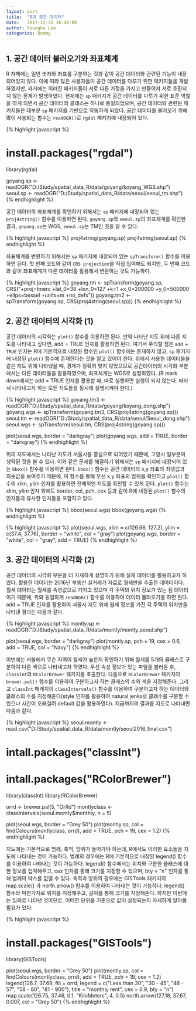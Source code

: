 ```yaml
---
layout: post
title:  "R과 공간 데이터"
date:   2017-12-31 16:40:00
author: Youngho Lee
categories: Dummy
---
```


## 1. 공간 데이터 불러오기와 좌표체계

R 자체에는 일반 숫자와 좌표를 구분하는 것과 같이 공간 데이터와 관련된 기능이 내장되어있지 않다. 이에 따라 많은 사용자들이 공간 데이터를 다루기 위한 패키지들을 개발하였지만, 과거에는 이러한 패키지들이 서로 다른 가정을 가지고 만들어져 서로 호환되지 않는 문제가 발생하였다. 현재에는 `sp` 패키지가 공간 데이터를 다루기 위한 표준 역할을 하게 되면서 공간 데이터의 클래스는  하나로 통일되었으며, 공간 데이터와 관련된 패키지들은 대부분 `sp` 패키지를 기반으로 작동하게 되었다. 공간 데이터를 불러오기 위해 많이 사용되는 함수는 `readOGR()`로 `rgdal` 패키지에 내장되어 있다.

{% highlight javascript %}
# install.packages("rgdal")
library(rgdal)

goyang.sp <- readOGR("D:/Study/spatial_data_R/data/goyang/koyang_WGS.shp")
seoul.sp <- readOGR("D:/Study/spatial_data_R/data/seoul/seoul_tm.shp")
{% endhighlight %}

공간 데이터의 좌표체계를 확인하기 위해서는 `sp` 패키지에 내장되어 있는 `proj4string()` 함수를 이용하면 된다. `goyang.sp`와 `seoul.sp`의 좌표체계를 확인한 결과, `goyang.sp`는 WGS, `seoul.sp`는 TM인 것을 알 수 있다. 

{% highlight javascript %}
proj4string(goyang.sp)
proj4string(seoul.sp)
{% endhighlight %}

좌표체계를 변환하기 위해서는 `sp` 패키지에 내장되어 있는 `spTransform()` 함수를 이용하면 된다. 첫 번째 코드와 같이 `CRS projection`을 직접 입력해도 되지만, 두 번째 코드와 같이 좌표체계가 다른 데이터를 활용해서 변환하는 것도 가능하다.

{% highlight javascript %}
goyang.tm <- spTransform(goyang.sp, CRS("+proj=tmerc +lat_0=38 +lon_0=127 +k=1 
                                        +x_0=200000 +y_0=500000 +ellps=bessel 
                                        +units=m +no_defs"))
goyang.tm2 <- spTransform(goyang.sp, CRS(proj4string(seoul.sp)))
{% endhighlight %}

## 2. 공간 데이터의 시각화 (1)

공간 데이터의 시각화는 `plot()` 함수를 이용하면 된다. 만약 나타난 지도 위에 다른 지도를 나타내고 싶다면, add = TRUE 인자를 활용하면 된다. 여기서 주의할 점은 `add = TRUE` 인자는 R에 기본적으로 내장된 함수인 `plot()` 함수에는 존재하지 않고, `sp` 패키지에 내장된 `plot()` 함수에 존재한다는 것을 알고 있어야 한다. 위에서 사용한 데이터들을 같은 지도 위에 나타냈을 때, 경계가 정확히 맞지 않았으므로 공간데이터의 시각화 부분에서는 다른 데이터들을 활용하였으며, 좌표체계는 WGS로 설정하였다. (R mark down에서는 add = TRUE 인자를 활용할 때, 따로 실행하면 실행이 되지 않는다. 따라서 나타내고자 하는 모든 지도들을 동시에 실행시켜야 한다.)

{% highlight javascript %}
goyang.tm3 <- readOGR("D:/Study/spatial_data_R/data/goyang/koyang_dong.shp")
goyang.wgs <- spTransform(goyang.tm3, CRS(proj4string(goyang.sp)))
seoul.tm <- readOGR("D:/Study/spatial_data_R/data/seoul/Seoul_dong.shp")
seoul.wgs <- spTransform(seoul.tm, CRS(proj4string(goyang.sp)))

plot(seoul.wgs, border = "darkgray")
plot(goyang.wgs, add = TRUE, border = "darkgray")
{% endhighlight %}

위의 지도에서는 나타난 지도가 서울시를 중심으로 되어있기 때문에, 고양시 일부분이 생략된 것을 볼 수 있다. 이와 같은 문제를 해결하기 위해서는 `sp` 패키지에 내장되어 있는 `bbox()` 함수를 이용하면 된다. `bbox()` 함수는 공간 데이터의 x,y 좌표의 최댓값과 최솟값을 보여주기 때문에, 이 함수를 통해 우선 x,y 좌표의 범위를 확인하고 `plot()` 함수의 xlim, ylim 인자를 활용하면 전체적인 지도를 확인할 수 있게 된다. `plot()` 함수는 xlim, ylim 인자 외에도 border, col, pch, cex 등과 같이 R에 내장된 `plot()` 함수의 인자들과 유사한 인자들을 포함하고 있다.

{% highlight javascript %}
bbox(seoul.wgs)
bbox(goyang.wgs)
{% endhighlight %}

{% highlight javascript %}
plot(seoul.wgs, xlim = c(126.66, 127.2), ylim = c(37.4, 37.76), 
     border = "white", col = "gray")
plot(goyang.wgs, border = "white", col = "gray", add = TRUE)
{% endhighlight %}

## 3. 공간 데이터의 시각화 (2)

공간 데이터의 시각화 부분을 더 자세하게 설명하기 위해 실제 데이터를 활용하고자 하였다. 활용한 데이터는 2016년 부동산 실거래가 자료로 월세만을 추출한 데이터이다. 월세 데이터는 월세를 속성값으로 가지고 있으며 각 주택의 위치 정보가 있는 점 데이터이기 때문에, 위와 동일하게 `readOGR()` 함수를 이용하여 데이터 불러오기를 하면 된다. add = TRUE 인자를 활용하여 서울시 지도 위에 월세 정보를 가진 각 주택의 위치만을 나타낸 결과는 다음과 같다.

{% highlight javascript %}
montly.sp <- readOGR("D:/Study/spatial_data_R/data/montly/montly_seoul.shp")

plot(seoul.wgs, border = "darkgray")
plot(montly.sp, pch = 19, cex = 0.6, add = TRUE, col = "Navy")
{% endhighlight %}

이번에는 서울에서 무슨 지역이 월세가 높은지 확인하기 위해 월세를 5개의 클래스로 구분하여 다른 색으로 나타내고자 하였다. 우선 속성 정보가 있는 파일을 불러온 후, `classInt`와 `RColorBrewer` 패키지를 호출한다. 다음으로 `RColorBrewer` 패키지의 `brewer.pal()` 함수를 이용하여 구분하고자 하는 클래스의 수와 색을 지정해준다. 그리고 `classInt` 패캐지의 `classIntervals()` 함수를 이용하여 구분하고자 하는 데이터와 클래스의 수를 지정해준다(style 인자를 활용하여 natural jenks로 클래수를 구분할 수 있으나 시간이 오래걸려 default 값을 활용하였다). 지금까지의 결과를 지도로 나타내면 다음과 같다.

{% highlight javascript %}
seoul.montly <- read.csv("D:/Study/spatial_data_R/data/montly/seoul2016_final.csv")

# intall.packages("classInt")
# intall.packages("RColorBrewer")
library(classInt)
library(RColorBrewer)

orrd <- brewer.pal(5, "OrRd")
montlyclass <- classIntervals(seoul.montly$monthly, n = 5)

plot(seoul.wgs, border = "Grey 50")
plot(montly.sp, col = findColours(montlyclass, orrd), add = TRUE,
     pch = 19, cex = 1.2)
{% endhighlight %}

지도에는 기본적으로 범례, 축척, 방위가 들어가야 하는데, R에서도 이러한 요소들을 지도에 나타내는 것이 가능하다. 범례의 경우에는 R에 기본적으로 내장된 legend() 함수를 이용하여 나타내는 것이 가능하다. legend() 함수에서는 위치와 구분한 클래스에 대한 정보를 입력해주고, cex 인자를 통해 크기를 지정할 수 있으며, bty = "n" 인자를 통해 범례의 박스를 없앨 수 있다. 축척과 방위의 경우에는 GISTools 패키지의 map.scale() 과 north.arrow() 함수를 이용하여 나타내는 것이 가능하다. legend() 함수와 마찬가지로 위치를 지정해주고, 길이를 통해 크기를 지정해준다. 하지만 이번에는 임의로 나타낸 것이므로, 어떠한 단위를 기준으로 값이 설정되는지 자세하게 알아볼 필요가 있다.

{% highlight javascript %}
# install.packages("GISTools")
library(GISTools)

plot(seoul.wgs, border = "Grey 50")
plot(montly.sp, col = findColours(montlyclass, orrd), add = TRUE,
     pch = 19, cex = 1.2)
legend(126.7, 37.69, fill = orrd,
       legend = c("Less than 30", "30 - 45", "46 - 57", "58 - 80", "81 - 900"),
       title = "monthly rent", cex = 0.9, bty = "n")
map.scale(126.75, 37.46, 0.1, "KiloMeters", 4, 0.5)
north.arrow(127.18, 37.67, 0.007, col = "Grey 50")
{% endhighlight %}
